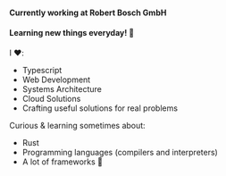 #### Currently working at Robert Bosch GmbH
#### Learning new things everyday! 🤠

I ❤️:

- Typescript
- Web Development
- Systems Architecture
- Cloud Solutions
- Crafting useful solutions for real problems

Curious & learning sometimes about:

- Rust
- Programming languages (compilers and interpreters)
- A lot of frameworks 😬
